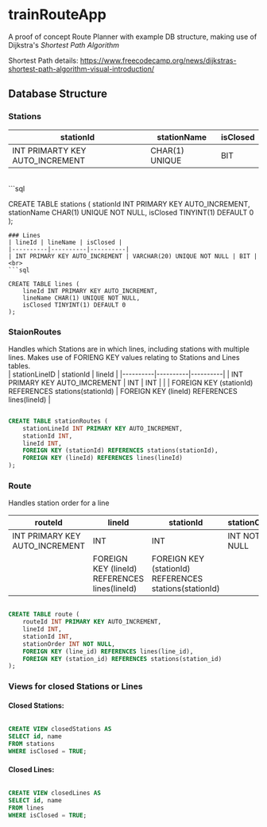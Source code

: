 # trainRouteApp
A proof of concept Route Planner with example DB structure, making use of Dijkstra's <i>Shortest Path Algorithm</i> 

Shortest Path details: https://www.freecodecamp.org/news/dijkstras-shortest-path-algorithm-visual-introduction/


## Database Structure
### Stations
| stationId | stationName | isClosed |
|----------|----------|----------|
| INT PRIMARTY KEY AUTO_INCREMENT | CHAR(1) UNIQUE | BIT |
<br>
```sql

CREATE TABLE stations (
    stationId INT PRIMARY KEY AUTO_INCREMENT,
    stationName CHAR(1) UNIQUE NOT NULL,
    isClosed TINYINT(1) DEFAULT 0
);

```
### Lines
| lineId | lineName | isClosed | 
|----------|----------|----------|
| INT PRIMARY KEY AUTO_INCREMENT | VARCHAR(20) UNIQUE NOT NULL | BIT |
<br>
```sql

CREATE TABLE lines (
    lineId INT PRIMARY KEY AUTO_INCREMENT,
    lineName CHAR(1) UNIQUE NOT NULL,
    isClosed TINYINT(1) DEFAULT 0
);

```
### StaionRoutes
Handles which Stations are in which lines, including stations with multiple lines. Makes use of FORIENG KEY values relating to Stations and Lines tables.
<br>
| stationLineID | stationId | lineId |
|----------|----------|----------|
| INT PRIMARY KEY AUTO_IMCREMENT | INT | INT |
|  | FOREIGN KEY (stationId) REFERENCES stations(stationId) | FOREIGN KEY (lineId) REFERENCES lines(lineId)  |
<br>
```sql

CREATE TABLE stationRoutes (
    stationLineId INT PRIMARY KEY AUTO_INCREMENT,
    stationId INT,
    lineId INT,
    FOREIGN KEY (stationId) REFERENCES stations(stationId),
    FOREIGN KEY (lineId) REFERENCES lines(lineId)
);

```
### Route
Handles station order for a line

| routeId | lineId | stationId | stationOrder | 
|----------|----------|----------|----------|
| INT PRIMARY KEY AUTO_INCREMENT | INT | INT | INT NOT NULL |
| | FOREIGN KEY (lineId) REFERENCES lines(lineId) | FOREIGN KEY (stationId) REFERENCES stations(stationId) | |

```sql

CREATE TABLE route (
    routeId INT PRIMARY KEY AUTO_INCREMENT,
    lineId INT,
    stationId INT,
    stationOrder INT NOT NULL,
    FOREIGN KEY (line_id) REFERENCES lines(line_id),
    FOREIGN KEY (station_id) REFERENCES stations(station_id)
);

```

### Views for closed Stations or Lines
#### Closed Stations:
```sql

CREATE VIEW closedStations AS
SELECT id, name
FROM stations
WHERE isClosed = TRUE;

```
#### Closed Lines:
```sql

CREATE VIEW closedLines AS
SELECT id, name
FROM lines
WHERE isClosed = TRUE;

```